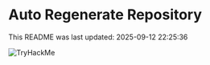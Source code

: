 # Auto Regenerate Repository

This README was last updated: 2025-09-12 22:25:36

 ![TryHackMe](https://tryhackme.com/badge/533634)